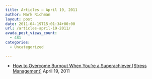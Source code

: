 ```yaml
---
title: Articles – April 19, 2011
author: Mark Richman
layout: post
date: 2011-04-19T15:01:34+00:00
url: /articles-april-19-2011/
avada_post_views_count:
  - 481
categories:
  - Uncategorized

---
```

  * [How to Overcome Burnout When You&#8217;re a Superachiever [Stress Management]][1]
April 19, 2011 </ul>

 [1]: http://feeds.gawker.com/~r/lifehacker/full/~3/7jk2LL1RWw8/how-to-overcome-burnout-when-youre-a-superachiever